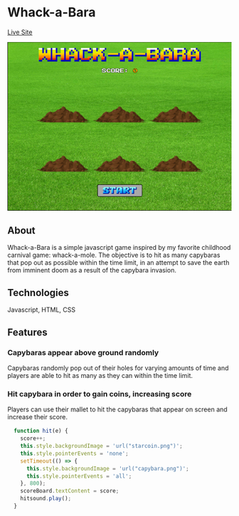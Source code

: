 # Whack-a-Bara

[Live Site](https://alexbpbdroid.github.io/whack-a-bara/)

![mainpage](https://github.com/alexbpbdroid/whack-a-bara/blob/master/screenshot.png)

## About

Whack-a-Bara is a simple javascript game inspired by my favorite childhood carnival game: whack-a-mole.  The objective is to hit as many capybaras that pop out as possible within the
time limit, in an attempt to save the earth from imminent doom as a result of the capybara invasion.

## Technologies

Javascript, HTML, CSS

## Features

### Capybaras appear above ground randomly

Capybaras randomly pop out of their holes for varying amounts of time and players are able to hit as many as they can within the time limit.

### Hit capybara in order to gain coins, increasing score

Players can use their mallet to hit the capybaras that appear on screen and increase their score.

```Javascript
  function hit(e) {
    score++;
    this.style.backgroundImage = 'url("starcoin.png")';
    this.style.pointerEvents = 'none';
    setTimeout(() => {
      this.style.backgroundImage = 'url("capybara.png")';
      this.style.pointerEvents = 'all';
    }, 800);
    scoreBoard.textContent = score;
    hitsound.play();
  }
```
